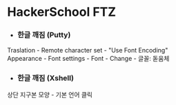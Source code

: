 # HackerSchool FTZ

- <h3> 한글 깨짐 (Putty) <br>
Traslation - Remote character set - "Use Font Encoding" <br>
Appearance - Font settings - Font - Change - 글꼴: 돋움체 <br>

- <h3> 한글 깨짐 (Xshell) <br>
상단 지구본 모양 - 기본 언어 클릭 <br>
